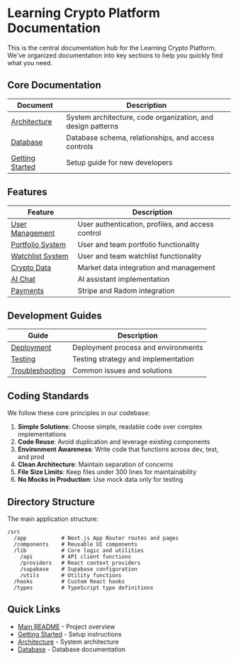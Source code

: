 # Learning Crypto Platform Documentation

This is the central documentation hub for the Learning Crypto Platform. We've organized documentation into key sections to help you quickly find what you need.

## Core Documentation

| Document | Description |
|----------|-------------|
| [Architecture](ARCHITECTURE.md) | System architecture, code organization, and design patterns |
| [Database](DATABASE.md) | Database schema, relationships, and access controls |
| [Getting Started](getting-started.md) | Setup guide for new developers |

## Features

| Feature | Description |
|---------|-------------|
| [User Management](features/users.md) | User authentication, profiles, and access control |
| [Portfolio System](features/portfolio.md) | User and team portfolio functionality |
| [Watchlist System](features/watchlist.md) | User and team watchlist functionality |
| [Crypto Data](features/crypto-data.md) | Market data integration and management |
| [AI Chat](features/ai-chat.md) | AI assistant implementation |
| [Payments](features/payments.md) | Stripe and Radom integration |

## Development Guides

| Guide | Description |
|-------|-------------|
| [Deployment](guides/deployment.md) | Deployment process and environments |
| [Testing](guides/testing.md) | Testing strategy and implementation |
| [Troubleshooting](guides/troubleshooting.md) | Common issues and solutions |

## Coding Standards

We follow these core principles in our codebase:

1. **Simple Solutions**: Choose simple, readable code over complex implementations
2. **Code Reuse**: Avoid duplication and leverage existing components
3. **Environment Awareness**: Write code that functions across dev, test, and prod
4. **Clean Architecture**: Maintain separation of concerns
5. **File Size Limits**: Keep files under 300 lines for maintainability
6. **No Mocks in Production**: Use mock data only for testing

## Directory Structure

The main application structure:

```
/src
  /app           # Next.js App Router routes and pages
  /components    # Reusable UI components
  /lib           # Core logic and utilities
    /api         # API client functions
    /providers   # React context providers
    /supabase    # Supabase configuration
    /utils       # Utility functions
  /hooks         # Custom React hooks
  /types         # TypeScript type definitions
```

## Quick Links

- [Main README](../README.md) - Project overview
- [Getting Started](getting-started.md) - Setup instructions
- [Architecture](ARCHITECTURE.md) - System architecture
- [Database](DATABASE.md) - Database documentation 